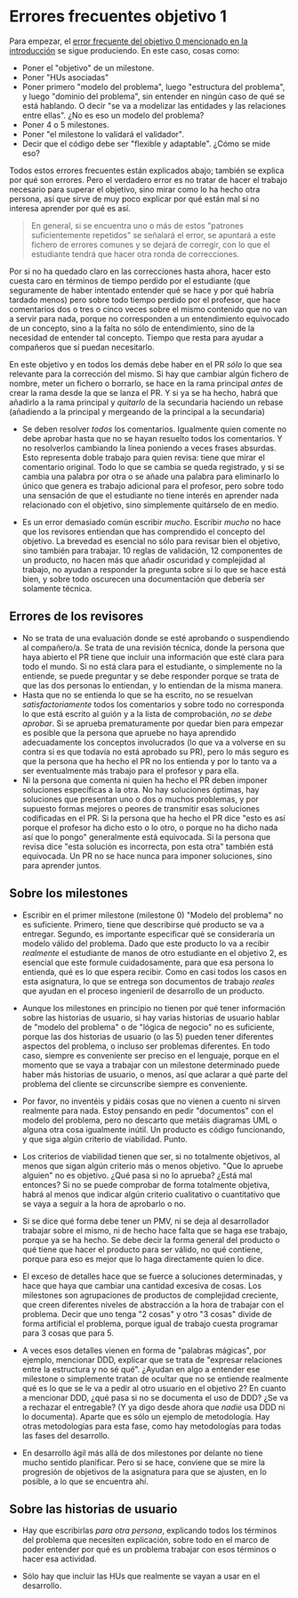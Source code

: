 # Errores frecuentes objetivo 1

Para empezar, el [error frecuente del objetivo 0 mencionado en la
introducción](https://github.com/JJ/IV-/blob/master/errores/objetivo-0.md) se
sigue produciendo. En este caso, cosas como:

- Poner el "objetivo" de un milestone.
- Poner "HUs asociadas"
- Poner primero "modelo del problema", luego "estructura del problema", y
  luego "dominio del problema", sin entender en ningún caso de qué se está
      hablando. O decir "se va a modelizar las entidades y las relaciones entre
      ellas". ¿No es eso un modelo del problema?
- Poner 4 o 5 milestones.
- Poner "el milestone lo validará el validador".
- Decir que el código debe ser "flexible y adaptable". ¿Cómo se mide eso?

Todos estos errores frecuentes están explicados abajo; también se explica por
qué son errores. Pero el verdadero error es no tratar de hacer el trabajo
necesario para superar el objetivo, sino mirar como lo ha hecho otra persona,
así que sirve de muy poco explicar por qué están mal si no interesa aprender por
qué es así.

> En general, si se encuentra uno o más de estos "patrones suficientemente
> repetidos" se señalará el error, se apuntará a este fichero de errores comunes
> y se dejará de corregir, con lo que el estudiante tendrá que hacer otra ronda
> de correcciones.

Por si no ha quedado claro en las correcciones hasta ahora, hacer esto cuesta
caro en términos de tiempo perdido por el estudiante (que seguramente de haber
intentado entender qué se hace y por qué habría tardado menos) pero sobre todo
tiempo perdido por el profesor, que hace comentarios dos o tres o cinco veces
sobre el mismo contenido que no van a servir para nada, porque no corresponden a
un entendimiento equivocado de un concepto, sino a la falta no sólo de
entendimiento, sino de la necesidad de entender tal concepto. Tiempo que resta
para ayudar a compañeros que sí puedan necesitarlo.

En este objetivo y en todos los demás debe haber en el PR *sólo* lo que sea
relevante para la corrección del mismo. Si hay que cambiar algún fichero de
nombre, meter un fichero o borrarlo, se hace en la rama principal *antes* de
crear la rama desde la que se lanza el PR. Y si ya se ha hecho, habrá que
añadirlo a la rama principal y *quitarlo* de la secundaria haciendo un rebase
(añadiendo a la principal y mergeando de la principal a la secundaria)

- Se deben resolver *todos* los comentarios. Igualmente quien comente no debe
  aprobar hasta que no se hayan resuelto todos los comentarios. Y no resolverlos
  cambiando la línea poniendo a veces frases absurdas. Esto representa doble
  trabajo para quien revisa: tiene que mirar el comentario original. Todo lo que
  se cambia se queda registrado, y si se cambia una palabra por otra o se añade
  una palabra para eliminarlo lo único que genera es trabajo adicional para el
  profesor, pero sobre todo una sensación de que el estudiante no tiene interés
  en aprender nada relacionado con el objetivo, sino simplemente quitárselo de
  en medio.

- Es un error demasiado común escribir *mucho*. Escribir *mucho* no hace que los
  revisores entiendan que has comprendido el concepto del objetivo. La brevedad
  es esencial no sólo para revisar bien el objetivo, sino también para
  trabajar. 10 reglas de validación, 12 componentes de un producto, no hacen más
  que añadir oscuridad y complejidad al trabajo, no ayudan a responder la
  pregunta sobre si lo que se hace está bien, y sobre todo oscurecen una
  documentación que debería ser solamente técnica.

## Errores de los revisores

- No se trata de una evaluación donde se esté aprobando o suspendiendo al
  compañero/a. Se trata de una revisión técnica, donde la persona que haya
  abierto el PR tiene que incluir una información que esté clara para todo el
  mundo. Si no está clara para el estudiante, o simplemente no la entiende, se
  puede preguntar y se debe responder porque se trata de que las dos personas lo
  entiendan, y lo entiendan de la misma manera.
- Hasta que no se entienda lo que se ha escrito, no se resuelvan
  *satisfactoriamente* todos los comentarios y sobre todo no corresponda lo que
  está escrito al guión y a la lista de comprobación, *no se debe aprobar*. Si
  se aprueba prematuramente por quedar bien para empezar es posible que la
  persona que apruebe no haya aprendido adecuadamente los conceptos involucrados
  (lo que va a volverse en su contra si es que todavía no está aprobado su PR),
  pero lo más seguro es que la persona que ha hecho el PR no los entienda y por
  lo tanto va a ser eventualmente más trabajo para el profesor y para ella.
- Ni la persona que comenta ni quien ha hecho el PR deben imponer soluciones
  específicas a la otra. No hay soluciones óptimas, hay soluciones que presentan
  uno o dos o muchos problemas, y por supuesto formas mejores o peores de
  transmitir esas soluciones codificadas en el PR. Si la persona que ha hecho el
  PR dice "esto es así porque el profesor ha dicho esto o lo otro, o porque no
  ha dicho nada así que lo pongo" generalmente está equivocada. Si la persona
  que revisa dice "esta solución es incorrecta, pon esta otra" también está
  equivocada. Un PR no se hace nunca para imponer soluciones, sino para aprender
  juntos.

## Sobre los milestones

* Escribir en el primer milestone (milestone 0) "Modelo del problema" no es
  suficiente. Primero, tiene que describirse qué producto se va a
  entregar. Segundo, es importante especificar qué se consideraría un modelo
  válido del problema. Dado que este producto lo va a recibir *realmente* el
  estudiante de manos de otro estudiante en el objetivo 2, es esencial que este
  formule cuidadosamente, para que esa persona lo entienda, qué es lo que espera
  recibir. Como en casi todos los casos en esta asignatura, lo que se entrega
  son documentos de trabajo *reales* que ayudan en el proceso ingenieril de
  desarrollo de un producto.

* Aunque los milestones en principio no tienen por qué tener información sobre
  las historias de usuario, si hay varias historias de usuario hablar de "modelo
  del problema" o de "lógica de negocio" no es suficiente, porque las dos
  historias de usuario (o las 5) pueden tener diferentes aspectos del problema,
  o incluso ser problemas diferentes. En todo caso, siempre es conveniente ser
  preciso en el lenguaje, porque en el momento que se vaya a trabajar con un
  milestone determinado puede haber más historias de usuario, o menos, así que
  aclarar a qué parte del problema del cliente se circunscribe siempre es conveniente.

* Por favor, no inventéis y pidáis cosas que no vienen a cuento ni sirven
  realmente para nada. Estoy pensando en pedir "documentos" con el modelo del
  problema, pero no descarto que metáis diagramas UML o alguna otra cosa
  igualmente inútil. Un producto es código funcionando, y que siga algún
  criterio de viabilidad. Punto.

* Los criterios de viabilidad tienen que ser, si no totalmente objetivos, al
  menos que sigan algún criterio más o menos objetivo. "Que lo apruebe alguien"
  no es objetivo. ¿Qué pasa si no lo aprueba? ¿Está mal entonces? Si no se puede
  comprobar de forma totalmente objetiva, habrá al menos que indicar algún
  criterio cualitativo o cuantitativo que se vaya a seguir a la hora de
  aprobarlo o no.

* Si se dice qué forma debe tener un PMV, ni se deja al desarrollador trabajar
  sobre el mismo, ni de hecho hace falta que se haga ese trabajo, porque ya se
  ha hecho. Se debe decir la forma general del producto o qué tiene que hacer el
  producto para ser válido, no qué contiene, porque para eso es mejor que lo
  haga directamente quien lo dice.

* El exceso de detalles hace que se fuerce a soluciones determinadas, y hace que
  haya que cambiar una cantidad excesiva de cosas. Los milestones son
  agrupaciones de productos de complejidad creciente, que creen diferentes
  niveles de abstracción a la hora de trabajar con el problema. Decir que uno
  tenga "2 cosas" y otro "3 cosas" divide de forma artificial el problema,
  porque igual de trabajo cuesta programar para 3 cosas que para 5.

* A veces esos detalles vienen en forma de "palabras mágicas", por ejemplo,
  mencionar DDD, explicar que se trata de "expresar relaciones entre la
  estructura y no sé qué". ¿Ayudan en algo a entender ese milestone o
  simplemente tratan de ocultar que no se entiende realmente qué es lo que se le
  va a pedir al otro usuario en el objetivo 2? En cuanto a mencionar DDD, ¿qué
  pasa si no se documenta el uso de DDD? ¿Se va a rechazar el entregable? (Y ya
  digo desde ahora que *nadie* usa DDD ni lo documenta). Aparte que es sólo un
  ejemplo de metodología. Hay otras metodologías para esta fase, como hay
  metodologías para todas las fases del desarrollo.

* En desarrollo ágil más allá de dos milestones por delante no tiene mucho
  sentido planificar. Pero si se hace, conviene que se mire la progresión de
  objetivos de la asignatura para que se ajusten, en lo posible, a lo que se
  encuentra ahí.

## Sobre las historias de usuario

* Hay que escribirlas *para otra persona*, explicando todos los
  términos del problema que necesiten explicación, sobre todo en el
  marco de poder entender por qué es un problema trabajar con esos
  términos o hacer esa actividad.

* Sólo hay que incluir las HUs que realmente se vayan a usar en el desarrollo.
